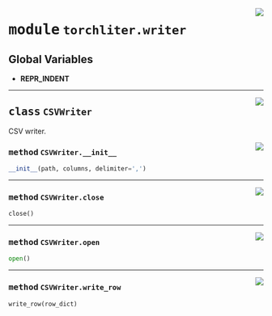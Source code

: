 <!-- markdownlint-disable -->

<a href="https://github.com/ChenchaoZhao/TorchLiter/tree/main/src/torchliter/writer.py#L0"><img align="right" style="float:right;" src="https://img.shields.io/badge/-source-cccccc?style=flat-square"></a>

# <kbd>module</kbd> `torchliter.writer`




**Global Variables**
---------------
- **REPR_INDENT**


---

<a href="https://github.com/ChenchaoZhao/TorchLiter/tree/main/src/torchliter/writer.py#L9"><img align="right" style="float:right;" src="https://img.shields.io/badge/-source-cccccc?style=flat-square"></a>

## <kbd>class</kbd> `CSVWriter`
CSV writer. 

<a href="https://github.com/ChenchaoZhao/TorchLiter/tree/main/src/torchliter/writer.py#L12"><img align="right" style="float:right;" src="https://img.shields.io/badge/-source-cccccc?style=flat-square"></a>

### <kbd>method</kbd> `CSVWriter.__init__`

```python
__init__(path, columns, delimiter=',')
```








---

<a href="https://github.com/ChenchaoZhao/TorchLiter/tree/main/src/torchliter/writer.py#L44"><img align="right" style="float:right;" src="https://img.shields.io/badge/-source-cccccc?style=flat-square"></a>

### <kbd>method</kbd> `CSVWriter.close`

```python
close()
```





---

<a href="https://github.com/ChenchaoZhao/TorchLiter/tree/main/src/torchliter/writer.py#L34"><img align="right" style="float:right;" src="https://img.shields.io/badge/-source-cccccc?style=flat-square"></a>

### <kbd>method</kbd> `CSVWriter.open`

```python
open()
```





---

<a href="https://github.com/ChenchaoZhao/TorchLiter/tree/main/src/torchliter/writer.py#L54"><img align="right" style="float:right;" src="https://img.shields.io/badge/-source-cccccc?style=flat-square"></a>

### <kbd>method</kbd> `CSVWriter.write_row`

```python
write_row(row_dict)
```






